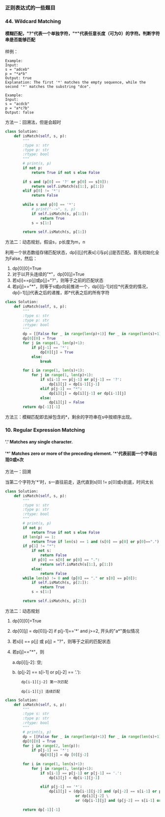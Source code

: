 ### 正则表达式的一些题目

### 44. Wildcard Matching
#### 模糊匹配，"?"代表一个单独字符，"\*"代表任意长度（可为0）的字符。判断字符串是否能够匹配

样例：
```
Example:
Input:
s = "adceb"
p = "*a*b"
Output: true
Explanation: The first '*' matches the empty sequence, while the second '*' matches the substring "dce".

Example:
Input:
s = "acdcb"
p = "a*c?b"
Output: false
```
方法一：回溯法，但是会超时
```python
class Solution:
    def isMatch(self, s, p):
        """
        :type s: str
        :type p: str
        :rtype: bool
        """
        # print(s, p)
        if not p:
            return True if not s else False
        
        if s and (p[0] == '?' or p[0] == s[0]):
            return self.isMatch(s[1:], p[1:])
        elif p[0] != '*':
            return False
        
        while s and p[0] == '*':
            # print("-->", s, p)
            if self.isMatch(s, p[1:]):
                return True
            s = s[1:]
            
        return self.isMatch(s, p[1:])
```
方法二：动态规划，假设s，p长度为m，n

利用一个状态数组存储匹配状态，dp[i][j]代表s[:i]与p[:j]是否匹配。首先初始化全为False，然后：

1. dp[0][0]=True
2. 对于以开头连续的"\*"，dp[0][j]=True
3. 若s[i]==p[j]或p[j]="?"，则等于之前的匹配状态
4. 若p[j]=="\*"，则等于s或p向前推进一个，dp[i][j-1]对应\*代表空的情况，dp[i-1][j]代表之后的递推，即\*代表之后的所有字符

```python
class Solution:
    def isMatch(self, s, p):
        """
        :type s: str
        :type p: str
        :rtype: bool
        """
        dp = [[False for _ in range(len(p)+1)] for _ in range(len(s)+1)]
        dp[0][0] = True
        for j in range(1, len(p)+1):
            if p[j-1] == '*':
                dp[0][j] = True
            else:
                break
        
        for i in range(1, len(s)+1):
            for j in range(1, len(p)+1):
                if s[i-1] == p[j-1] or p[j-1] == '?':
                    dp[i][j] = dp[i-1][j-1]
                elif p[j-1] == "*":
                    dp[i][j] = dp[i][j-1] or dp[i-1][j]
                else:
                    dp[i][j] = False
        return dp[-1][-1]
```

方法三：模糊匹配即去掉包含的\*，剩余的字符串在s中按顺序出现。


### 10. Regular Expression Matching
#### '.' Matches any single character.
#### '\*' Matches zero or more of the preceding element. '\*'代表前面一个字母出现0或n次

方法一：回溯

当第二个字符为'\*'时，s一直往前走，迭代直到s[0] != p[0]或s到底，时间太长

```python
class Solution:
    def isMatch(self, s, p):
        """
        :type s: str
        :type p: str
        :rtype: bool
        """
        # print(s, p)
        if not p:
            return True if not s else False
        if len(p) == 1:
            return True if len(s) == 1 and (s[0] == p[0] or p[0]==".") else False
        if p[1] != "*":
            if not s:
                return False
            if p[0] == s[0] or p[0] == ".":
                return self.isMatch(s[1:], p[1:])
            else:
                return False
        while len(s) != 0 and (p[0] == "." or s[0] == p[0]):
            if self.isMatch(s, p[2:]):
                return True
            s = s[1:]
        
        return self.isMatch(s, p[2:])  
```

方法二：动态规划

1. dp[0][0]=True
2. dp[0][j] = dp[0][j-2] if p[j-1]=='\*' and j>=2, 开头的"a\*"类似情况
3. 若s[i] == p[j] 或 p[j] = "?"，则等于之前的匹配状态
4. 若p[j]=="\*"，则 

    a.dp[i][j-2]: 空; 
    
    b. (p[j-2] == s[i-1] or p[j-2] == '.'): 
    
           dp[i-1][j-2] 第一次匹配 
           
           dp[i-1][j] 连续匹配
           
```python
class Solution:
    def isMatch(self, s, p):
        """
        :type s: str
        :type p: str
        :rtype: bool
        """
        # print(s, p)
        dp = [[False for _ in range(len(p)+1)] for _ in range(len(s)+1)]
        dp[0][0] = True
        for j in range(2, len(p)):
            if p[j-1] == '*':
                dp[0][j] = dp [0][j-2]
                
        for i in range(1, len(s)+1):
            for j in range(1, len(p)+1):
                if s[i-1] == p[j-1] or p[j-1] == '.':
                    dp[i][j] = dp[i-1][j-1]
                    
                elif p[j-1] == '*':
                    dp[i][j] = (dp[i-1][j-2] and (p[j-2] == s[i-1] or p[j-2] == '.')) \
                                or dp[i][j-2] \
                                or (dp[i-1][j] and (p[j-2] == s[i-1] or p[j-2] =='.'))
        
        return dp[-1][-1]
```


